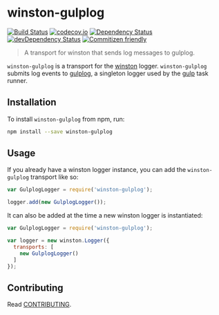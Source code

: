 # winston-gulplog

[![Build Status](https://travis-ci.org/hbetts/winston-gulplog.svg?branch=master)](https://travis-ci.org/hbetts/winston-gulplog)
[![codecov.io](https://codecov.io/github/hbetts/winston-gulplog/coverage.svg?branch=master)](https://codecov.io/github/hbetts/winston-gulplog?branch=master)
[![Dependency Status](https://david-dm.org/hbetts/winston-gulplog.svg)](https://david-dm.org/hbetts/winston-gulplog)
[![devDependency Status](https://david-dm.org/hbetts/winston-gulplog/dev-status.svg)](https://david-dm.org/hbetts/winston-gulplog#info=devDependencies)
[![Commitizen friendly](https://img.shields.io/badge/commitizen-friendly-brightgreen.svg)](https://commitizen.github.io/cz-cli/)

> A transport for winston that sends log messages to gulplog.

`winston-gulplog` is a transport for the [winston](https://github.com/winstonjs/winston) logger. `winston-gulplog` submits log events to [gulplog](https://www.npmjs.com/package/gulplog), a singleton logger used by the [gulp](http://gulpjs.com/) task runner.

## Installation

To install `winston-gulplog` from npm, run:

```bash
npm install --save winston-gulplog
```

## Usage

If you already have a winston logger instance, you can add the `winston-gulplog` transport like so:

```javascript
var GulplogLogger = require('winston-gulplog');

logger.add(new GulplogLogger());
```

It can also be added at the time a new winston logger is instantiated:

```javascript
var GulplogLogger = require('winston-gulplog');

var logger = new winston.Logger({
  transports: [
    new GulplogLogger()
  ]
});
```

## Contributing

Read [CONTRIBUTING](CONTRIBUTING.md).

